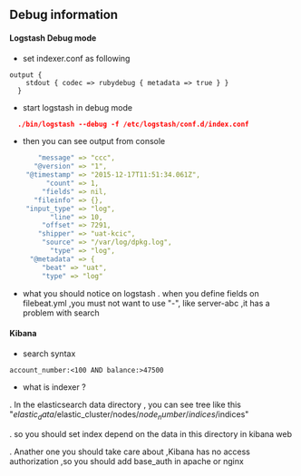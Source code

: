 ## Debug information

#### Logstash Debug mode

* set indexer.conf as following 
```
output {
    stdout { codec => rubydebug { metadata => true } }
  }
```

 * start logstash in debug mode 
```json
  ./bin/logstash --debug -f /etc/logstash/conf.d/index.conf
```
* then you can see output from console 

```yaml
       "message" => "ccc",
      "@version" => "1",
    "@timestamp" => "2015-12-17T11:51:34.061Z",
         "count" => 1,
        "fields" => nil,
      "fileinfo" => {},
    "input_type" => "log",
          "line" => 10,
        "offset" => 7291,
       "shipper" => "uat-kcic",
        "source" => "/var/log/dpkg.log",
          "type" => "log",
     "@metadata" => {
        "beat" => "uat",
        "type" => "log"
```

* what you should notice on logstash 
. when you define fields on filebeat.yml ,you must not want to use "-", like server-abc ,it has a problem with search  

#### Kibana 

* search syntax
```
account_number:<100 AND balance:>47500
```

* what is indexer ?

. In the elasticsearch data directory , you can see tree like this "$elastic_data/$elastic_cluster/nodes/$node_number/indices/$indices"

. so you should set index depend on the data in this directory in kibana web  

. Anather one you should take care about ,Kibana has no access authorization ,so you should add base_auth in apache or nginx  

